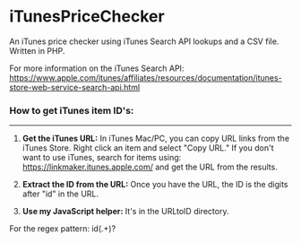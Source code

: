 # iTunesPriceChecker

An iTunes price checker using iTunes Search API lookups and a CSV file. Written in PHP.

For more information on the iTunes Search API:
https://www.apple.com/itunes/affiliates/resources/documentation/itunes-store-web-service-search-api.html

### How to get iTunes item ID's:
----------------------------

1. **Get the iTunes URL:** In iTunes Mac/PC, you can copy URL links from the iTunes Store. Right click an item and select "Copy URL." If you don't want to use iTunes, search for items using: https://linkmaker.itunes.apple.com/ and get the URL from the results.

2. **Extract the ID from the URL:** Once you have the URL, the ID is the digits after "id" in the URL.

3. **Use my JavaScript helper:** It's in the URLtoID directory.

For the regex pattern: id(.+)\?
